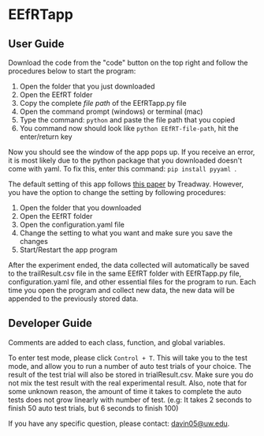 # EEfRTapp

User Guide
---
Download the code from the "code" button on the top right and follow the procedures below to start the program:

1. Open the folder that you just downloaded
3. Open the EEfRT folder   
4. Copy the complete *file path* of the EEfRTapp.py file
5. Open the command prompt (windows) or terminal (mac)
6. Type the command: ``python`` and paste the file path that you copied 
7. You command now should look like ``python EEfRT-file-path``, hit the enter/return key

Now you should see the window of the app pops up. If you receive an error, it is most likely due 
to the python package that you downloaded doesn't come with yaml. To fix this, enter this command: ``pip install pyyaml ``.

The default setting of this app follows [this paper](https://www.ncbi.nlm.nih.gov/pmc/articles/PMC2720457/pdf/pone.0006598.pdf) by Treadway. 
However, you have the option to change the setting by following procedures:

1. Open the folder that you downloaded
2. Open the EEfRT folder
3. Open the configuration.yaml file
4. Change the setting to what you want and make sure you save the changes
5. Start/Restart the app program

After the experiment ended, the data collected will automatically be saved to the 
trailResult.csv file in the same EEfRT folder with EEfRTapp.py file, configuration.yaml file, and 
other essential files for the program to run. Each time you open the program and collect new data, 
the new data will be appended to the previously stored data. 

Developer Guide
---
Comments are added to each class, function, and global variables. 

To enter test mode, please click ``Control + T``. This will take you to the test mode, and 
allow you to run a number of auto test trials of your choice. The result of the test trial 
will also be stored in trialResult.csv. Make sure you do not mix the test result with the 
real experimental result. Also, note that for some unknown reason, the amount of time it takes 
to complete the auto tests does not grow linearly with number of test. (e.g: It takes 2 seconds
to finish 50 auto test trials, but 6 seconds to finish 100)

If you have any specific question, please contact: davin05@uw.edu. 


